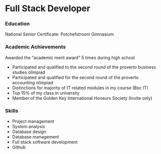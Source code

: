 # Full Stack Developer

### Education
National Senior Certificate: Potchefstroom Gimnasium

### Academic Achievements
Awarded the “academic merit award” 5 times during high school
- Participated and qualified to the second round of the proverto business studies olimpiad
- Participated and qualified for the second round of the proverto accounting olimpiad
- Distinctions for majority of IT related modules in my course (Bsc IT)
- Top 15% of my class in university
- Member of the Golden Key International Honeurs Society (Invite only)

### Skills
- Project management
- System analysis
- Database design
- Database management
- Full stack software development
- Github

